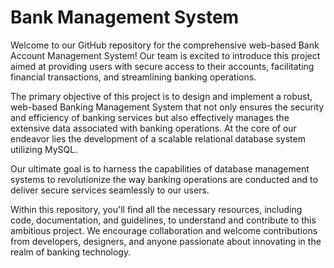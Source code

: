 # Bank Management System
Welcome to our GitHub repository for the comprehensive web-based Bank Account Management System! Our team is excited to introduce this project aimed at providing users with secure access to their accounts, facilitating financial transactions, and streamlining banking operations.

The primary objective of this project is to design and implement a robust, web-based Banking Management System that not only ensures the security and efficiency of banking services but also effectively manages the extensive data associated with banking operations. At the core of our endeavor lies the development of a scalable relational database system utilizing MySQL.

Our ultimate goal is to harness the capabilities of database management systems to revolutionize the way banking operations are conducted and to deliver secure services seamlessly to our users.

Within this repository, you'll find all the necessary resources, including code, documentation, and guidelines, to understand and contribute to this ambitious project. We encourage collaboration and welcome contributions from developers, designers, and anyone passionate about innovating in the realm of banking technology.

